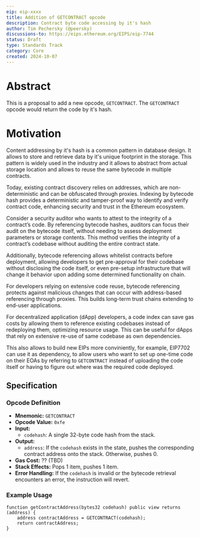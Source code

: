 ```yaml
---
eip: eip-xxxx
title: Addition of GETCONTRACT opcode
description: Contract byte code accessing by it's hash
author: Tim Pechersky (@peersky)
discussions-to: https://eips.ethereum.org/EIPS/eip-7744
status: Draft
type: Standards Track
category: Core
created: 2024-10-07
---
```


# Abstract

This is a proposal to add a new opcode, `GETCONTRACT`. The `GETCONTRACT` opcode would return the code by it's hash.

# Motivation

Content addressing by it's hash is a common pattern in database design. It allows to store and retrieve data by it's unique footprint in the storage. This pattern is widely used in the industry and it allows to abstract from actual storage location and allows to reuse the same bytecode in multiple contracts.

Today, existing contract discovery relies on addresses, which are non-deterministic and can be obfuscated through proxies. Indexing by bytecode hash provides a deterministic and tamper-proof way to identify and verify contract code, enhancing security and trust in the Ethereum ecosystem.

Consider a security auditor who wants to attest to the integrity of a contract’s code. By referencing bytecode hashes, auditors can focus their audit on the bytecode itself, without needing to assess deployment parameters or storage contents. This method verifies the integrity of a contract’s codebase without auditing the entire contract state.

Additionally, bytecode referencing allows whitelist contracts before deployment, allowing developers to get pre-approval for their codebase without disclosing the code itself, or even pre-setup infrastructure that will change it behavior upon adding some determined functionality on chain.

For developers relying on extensive code reuse, bytecode referencing protects against malicious changes that can occur with address-based referencing through proxies. This builds long-term trust chains extending to end-user applications.

For decentralized application (dApp) developers, a code index can save gas costs by allowing them to reference existing codebases instead of redeploying them, optimizing resource usage. This can be useful for dApps that rely on extensive re-use of same codebase as own dependencies.

This also allows to build new EIPs more conviniently, for example, EIP7702 can use it as dependency, to allow users who want to set up one-time code on their EOAs by referring to `GETCONTRACT` instead of uploading the code itself or having to figure out where was the required code deployed.

## Specification

### Opcode Definition

* **Mnemonic:** `GETCONTRACT`
* **Opcode Value:** `0xfe`
* **Input:**
    * `codehash`: A single 32-byte code hash from the stack.
* **Output:**
    * `address`:  If the `codehash` exists in the state, pushes the corresponding contract address onto the stack. Otherwise, pushes 0.
* **Gas Cost:** ?? (TBD)
* **Stack Effects:** Pops 1 item, pushes 1 item.
* **Error Handling:**  If the `codehash` is invalid or the bytecode retrieval encounters an error, the instruction will revert.

### Example Usage

```solidity
function getContractAddress(bytes32 codehash) public view returns (address) {
    address contractAddress = GETCONTRACT(codehash);
    return contractAddress;
}
